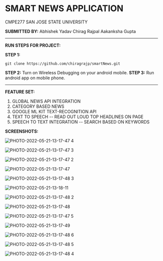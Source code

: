 # SMART NEWS APPLICATION
CMPE277
SAN JOSE STATE UNIVERSITY 

**SUBMITTED BY:** 
Abhishek Yadav 
Chirag Rajpal 
Aakanksha Gupta

--------------------
**RUN STEPS FOR PROJECT:**

**STEP 1:** 
```
git clone https://github.com/chiragrajp/smartNews.git
```
**STEP 2:** Turn on Wireless Debugging on your android mobile. 
**STEP 3:** Run android app on mobile phone. 


-----------------------
**FEATURE SET:**

1. GLOBAL NEWS API INTEGRATION
2. CATEGORY BASED NEWS 
3. GOOGLE ML KIT TEXT-RECOGNITION API 
4. TEXT TO SPEECH -- READ OUT LOUD TOP HEADLINES ON PAGE 
5. SPEECH TO TEXT INTEGRATION -- SEARCH BASED ON KEYWORDS



**SCREENSHOTS:**

![PHOTO-2022-05-21-13-17-47 4](https://user-images.githubusercontent.com/89236239/169667872-5f495394-f934-42bc-8f93-6296858cd837.jpg)


![PHOTO-2022-05-21-13-17-47 3](https://user-images.githubusercontent.com/89236239/169667874-02ca34ee-0a6b-4608-8e93-205b95384aff.jpg)


![PHOTO-2022-05-21-13-17-47 2](https://user-images.githubusercontent.com/89236239/169667875-6110c17e-c3aa-4526-8d71-5fb571403d96.jpg)


![PHOTO-2022-05-21-13-17-47](https://user-images.githubusercontent.com/89236239/169667876-963556b2-f33d-4e47-b3e4-be39984a9e8b.jpg)



![PHOTO-2022-05-21-13-17-48 3](https://user-images.githubusercontent.com/89236239/169667868-4d048e62-df32-45c6-beec-b94ccbaa0c5a.jpg)


![PHOTO-2022-05-21-13-18-11](https://user-images.githubusercontent.com/89236239/169667859-6ae4388b-f8ee-411d-965f-478f48acd3b5.jpg)


![PHOTO-2022-05-21-13-17-48 2](https://user-images.githubusercontent.com/89236239/169667869-0c2b9f93-c950-4fff-96de-642b318a51df.jpg)


![PHOTO-2022-05-21-13-17-48](https://user-images.githubusercontent.com/89236239/169667870-3d7c16d0-3cc4-4783-93ab-9eddc8aacb1f.jpg)


![PHOTO-2022-05-21-13-17-47 5](https://user-images.githubusercontent.com/89236239/169667871-ca8bd22c-6ac4-49d7-a929-5822a86cef4a.jpg)



![PHOTO-2022-05-21-13-17-49](https://user-images.githubusercontent.com/89236239/169667861-22480464-358a-48b7-9cd1-cc3b88d2c9ef.jpg)


![PHOTO-2022-05-21-13-17-48 6](https://user-images.githubusercontent.com/89236239/169667862-90fd3825-c41d-4993-ad73-31e98dcb23ff.jpg)


![PHOTO-2022-05-21-13-17-48 5](https://user-images.githubusercontent.com/89236239/169667863-9871e0e0-1c5b-4dec-9225-7983bd4155b2.jpg)


![PHOTO-2022-05-21-13-17-48 4](https://user-images.githubusercontent.com/89236239/169667865-f8c85ed7-b860-40fb-8d3f-59fc1d220793.jpg)






